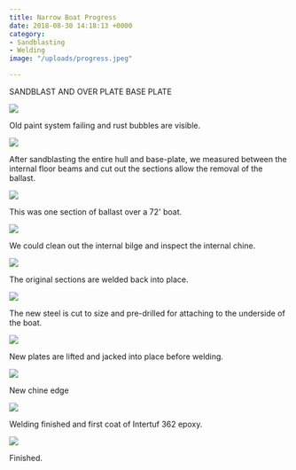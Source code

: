 ```yaml
---
title: Narrow Boat Progress
date: 2018-08-30 14:18:13 +0000
category:
- Sandblasting
- Welding
image: "/uploads/progress.jpeg"

---
```

SANDBLAST AND OVER PLATE BASE PLATE

![](/uploads/239-1.JPG)

Old paint system failing and rust bubbles are visible.

![](/uploads/246.JPG)

After sandblasting the entire hull and base-plate, we measured between the internal floor beams and cut out the sections allow the removal of the ballast. 

![](/uploads/248-2.JPG) 

This was one section of ballast over a 72' boat. 

![](/uploads/249.JPG)

We could clean out the internal bilge and inspect the internal chine.

![](/uploads/254.JPG)

The original sections are welded back into place.

![](/uploads/267.JPG)

The new steel is cut to size and pre-drilled for attaching to the underside of the boat.

![](/uploads/274.JPG)

New plates are lifted and jacked into place before welding.

![](/uploads/275.JPG)

New chine edge 

![](/uploads/287.JPG)

Welding finished and first coat of Intertuf 362 epoxy.

![](/uploads/283.JPG)

Finished.